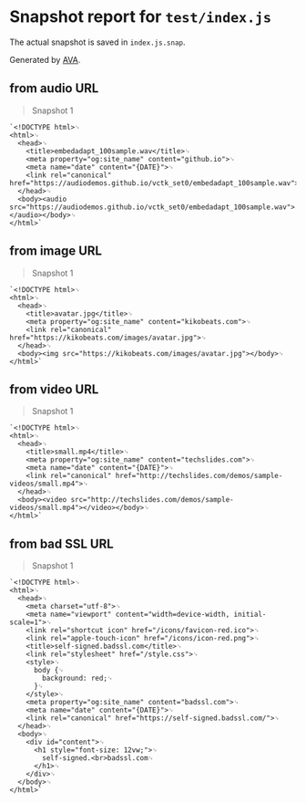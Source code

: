 # Snapshot report for `test/index.js`

The actual snapshot is saved in `index.js.snap`.

Generated by [AVA](https://avajs.dev).

## from audio URL

> Snapshot 1

    `<!DOCTYPE html>␊
    <html>␊
      <head>␊
        <title>embedadapt_100sample.wav</title>␊
        <meta property="og:site_name" content="github.io">␊
        <meta name="date" content="{DATE}">␊
        <link rel="canonical" href="https://audiodemos.github.io/vctk_set0/embedadapt_100sample.wav">␊
      </head>␊
      <body><audio src="https://audiodemos.github.io/vctk_set0/embedadapt_100sample.wav"></audio></body>␊
    </html>`

## from image URL

> Snapshot 1

    `<!DOCTYPE html>␊
    <html>␊
      <head>␊
        <title>avatar.jpg</title>␊
        <meta property="og:site_name" content="kikobeats.com">␊
        <link rel="canonical" href="https://kikobeats.com/images/avatar.jpg">␊
      </head>␊
      <body><img src="https://kikobeats.com/images/avatar.jpg"></body>␊
    </html>`

## from video URL

> Snapshot 1

    `<!DOCTYPE html>␊
    <html>␊
      <head>␊
        <title>small.mp4</title>␊
        <meta property="og:site_name" content="techslides.com">␊
        <meta name="date" content="{DATE}">␊
        <link rel="canonical" href="http://techslides.com/demos/sample-videos/small.mp4">␊
      </head>␊
      <body><video src="http://techslides.com/demos/sample-videos/small.mp4"></video></body>␊
    </html>`

## from bad SSL URL

> Snapshot 1

    `<!DOCTYPE html>␊
    <html>␊
      <head>␊
        <meta charset="utf-8">␊
        <meta name="viewport" content="width=device-width, initial-scale=1">␊
        <link rel="shortcut icon" href="/icons/favicon-red.ico">␊
        <link rel="apple-touch-icon" href="/icons/icon-red.png">␊
        <title>self-signed.badssl.com</title>␊
        <link rel="stylesheet" href="/style.css">␊
        <style>␊
          body {␊
            background: red;␊
          }␊
        </style>␊
        <meta property="og:site_name" content="badssl.com">␊
        <meta name="date" content="{DATE}">␊
        <link rel="canonical" href="https://self-signed.badssl.com/">␊
      </head>␊
      <body>␊
        <div id="content">␊
          <h1 style="font-size: 12vw;">␊
            self-signed.<br>badssl.com␊
          </h1>␊
        </div>␊
      </body>␊
    </html>`
